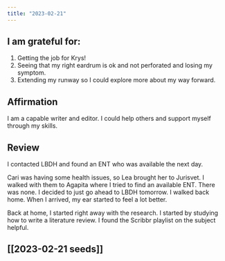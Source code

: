 ```yaml
---
title: "2023-02-21"
---
```

## I am grateful for:
1. Getting the job for Krys!
2. Seeing that my right eardrum is ok and not perforated and losing my symptom.
3. Extending my runway so I could explore more about my way forward.

## Affirmation

I am a capable writer and editor. I could help others and support myself through my skills.

## Review

I contacted LBDH and found an ENT who was available the next day.

Cari was having some health issues, so Lea brought her to Jurisvet. I walked with them to Agapita where I tried to find an available ENT. There was none. I decided to just go ahead to LBDH tomorrow. I walked back home. When I arrived, my ear started to feel a lot better.

Back at home, I started right away with the research. I started by studying how to write a literature review. I found the Scribbr playlist on the subject helpful.

## [[2023-02-21 seeds]]
